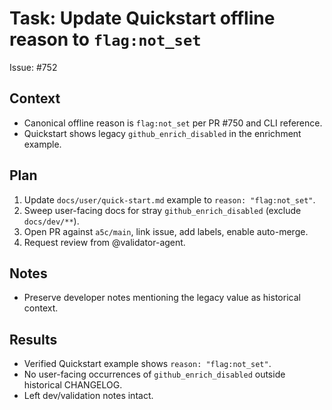 # Task: Update Quickstart offline reason to `flag:not_set`

Issue: #752

## Context

- Canonical offline reason is `flag:not_set` per PR #750 and CLI reference.
- Quickstart shows legacy `github_enrich_disabled` in the enrichment example.

## Plan

1. Update `docs/user/quick-start.md` example to `reason: "flag:not_set"`.
2. Sweep user-facing docs for stray `github_enrich_disabled` (exclude `docs/dev/**`).
3. Open PR against `a5c/main`, link issue, add labels, enable auto-merge.
4. Request review from @validator-agent.

## Notes

- Preserve developer notes mentioning the legacy value as historical context.

## Results

- Verified Quickstart example shows `reason: "flag:not_set"`.
- No user-facing occurrences of `github_enrich_disabled` outside historical CHANGELOG.
- Left dev/validation notes intact.
